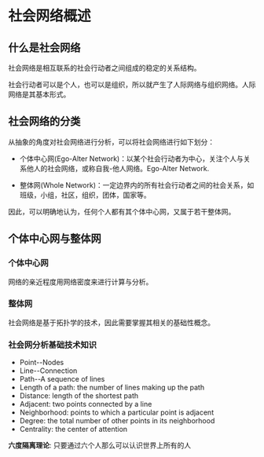 # 社会网络概述
## 什么是社会网络
社会网络是相互联系的社会行动者之间组成的稳定的关系结构。

社会行动者可以是个人，也可以是组织，所以就产生了人际网络与组织网络。人际网络是其基本形式。

## 社会网络的分类

从抽象的角度对社会网络进行分析，可以将社会网络进行如下划分：

- 个体中心网(Ego-Alter Network)：以某个社会行动者为中心，关注个人与关系他人的社会网络，或称自我-他人网络。Ego-Alter Network.

- 整体网(Whole Network)：一定边界内的所有社会行动者之间的社会关系，如班级，小组，社区，组织，团体，国家等。

因此，可以明确地认为，任何个人都有其个体中心网，又属于若干整体网。

## 个体中心网与整体网
### 个体中心网
网络的亲近程度用网络密度来进行计算与分析。
### 整体网
社会网络是基于拓扑学的技术，因此需要掌握其相关的基础性概念。

### 社会网分析基础技术知识
- Point--Nodes
- Line--Connection
- Path--A sequence of lines
- Length of a path: the number of lines making up the path
- Distance: length of the shortest path
- Adjacent: two points connected by a line
- Neighborhood: points to which a particular point is adjacent
- Degree: the total number of other points in its neighborhood
- Centrality: the center of attention

**六度隔离理论**: 只要通过六个人那么可以认识世界上所有的人
